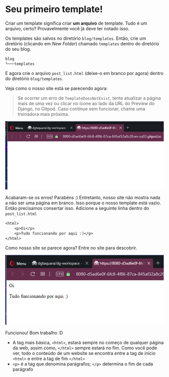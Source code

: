 # Seu primeiro template!

Criar um template significa criar **um arquivo** de template. Tudo é um arquivo, certo? Provavelmente você já deve ter notado isso.

Os templates são salvos no diretório `blog/templates`. Então, crie um diretório \(clicando em _New Folder_\) chamado `templates` dentro do diretório do seu blog.

```text
blog
└───templates
```

E agora crie o arquivo `post_list.html` \(deixe-o em branco por agora\) dentro do diretório `blog/templates`.

Veja como o nosso site está se parecendo agora:

> Se ocorrer um erro de `TemplateDoesNotExist`, tente atualizar a página mais de uma vez ou clicar no ícone ao lado da URL do Preview do Django, no Gitpod. Caso continue sem funcionar, chame uma treinadora mais próxima.

![Tela em branco do nosso site](../.gitbook/assets/image%20%2827%29.png)

Acabaram-se os erros! Parabéns :\) Entretanto, nosso site não mostra nada a não ser uma página em branco. Isso porque o nosso template está vazio. Então precisamos consertar isso. Adicione a seguinte linha dentro do `post_list.html`

```markup
<html>
    <p>Oi</p>
    <p>Tudo funcionando por aqui :)</p>
</html>
```

Como nosso site se parece agora? Entre no site para descobrir.

![Tela com informa&#xE7;&#xF5;es no nosso site](../.gitbook/assets/image%20%2824%29.png)

Funcionou! Bom trabalho :D

* A tag mais básica, `<html>`, estará sempre no começo de qualquer página da web, assim como, `</html>` sempre estará no fim. Como você pode ver, todo o conteúdo de um website se encontra entre a tag de início `<html>` e entre a tag de fim `</html>`
* `<p>` é a tag que denomina parágrafos; `</p>` determina o fim de cada parágrafo

